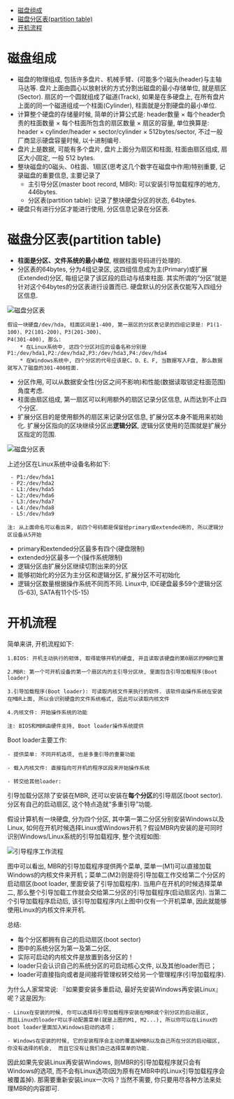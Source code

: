 
<!-- @import "[TOC]" {cmd="toc" depthFrom=1 depthTo=6 orderedList=false} -->

<!-- code_chunk_output -->

* [磁盘组成](#磁盘组成)
* [磁盘分区表(partition table)](#磁盘分区表partition-table)
* [开机流程](#开机流程)

<!-- /code_chunk_output -->

# 磁盘组成
 - 磁盘的物理组成, 包括许多盘片、机械手臂、(可能多个)磁头(header)与主轴马达等. 盘片上面由圆心以放射状的方式分割出磁盘的最小存储单位, 就是扇区(Sector). 扇区的一个圆就组成了磁道(Track), 如果是在多硬盘上, 在所有盘片上面的同一个磁道组成一个柱面(Cylinder), 柱面就是分割硬盘的最小单位. 
 - 计算整个硬盘的存储量时候, 简单的计算公式是: header数量 × 每个header负责的柱面数量 × 每个柱面所包含的扇区数量 × 扇区的容量, 单位换算是: header × cylinder/header × sector/cylinder × 512bytes/sector, 不过一般厂商显示硬盘容量时候, 以十进制编号. 
 - 盘片上是数据, 可能有多个盘片, 盘片上面分为扇区和柱面, 柱面由扇区组成, 扇区大小固定, 一般 512 bytes. 
 - 整块磁盘的0磁头、0柱面、1扇区(思考这几个数字在磁盘中作用)特别重要, 记录磁盘的重要信息, 主要记录了
    * 主引导分区(master boot record, MBR): 可以安装引导加载程序的地方, 446bytes. 
    * 分区表(partition table): 记录了整块硬盘分区的状态, 64bytes. 
 - 硬盘只有进行分区才能进行使用, 分区信息记录在分区表.   
  
# 磁盘分区表(partition table)
 - **柱面是分区、文件系统的最小单位**, 根据柱面号码进行处理的. 
 - 分区表的64bytes, 分为4组记录区, 这四组信息成为主(Primary)或扩展(Extended)分区, 每组记录了该区段的启动与结束柱面. 其实所谓的“分区”就是针对这个64bytes的分区表进行设置而已. 硬盘默认的分区表仅能写入四组分区信息.    

![磁盘分区表](images/pt1.PNG "磁盘分区表")

```
假设一块硬盘/dev/hda, 柱面区间是1-400, 第一扇区的分区表记录的四组记录是: P1(1-100)、P2(101-200)、P3(201-300)、
P4(301-400), 那么: 
    * 在Linux系统中, 这四个分区对应的设备名称分别是P1:/dev/hda1,P2:/dev/hda2,P3:/dev/hda3,P4:/dev/hda4
    * 在Windows系统中, 四个分区的代号应该是C、D、E、F, 当数据写入F盘, 那么数据就写入了磁盘的301-400柱面.     
```  
 - 分区作用, 可以从数据安全性(分区之间不影响)和性能(数据读取锁定柱面范围)角度考虑. 
 - 柱面由扇区组成, 第一扇区可以利用额外的扇区记录分区信息, 从而达到不止四个分区. 
 - 扩展分区目的是使用额外的扇区来记录分区信息, 扩展分区本身不能用来初始化. 扩展分区指向的区块继续分区出**逻辑分区**, 逻辑分区使用的范围就是扩展分区指定的范围.   

![磁盘分区表](images/pt2.PNG "磁盘分区表")

上述分区在Linux系统中设备名称如下: 
```
 - P1:/dev/hda1
 - P2:/dev/hda2
 - L1:/dev/hda5
 - L2:/dev/hda6
 - L3:/dev/hda7
 - L4:/dev/hda8
 - L5:/dev/hda9

注: 从上面命名可以看出来, 前四个号码都是保留给primary或extended用的, 所以逻辑分区设备从5开始
```
 - primary和extended分区最多有四个(硬盘限制)
 - extended分区最多一个(操作系统限制)
 - 逻辑分区由扩展分区继续切割出来的分区
 - 能够初始化的分区为主分区和逻辑分区, 扩展分区不可初始化
 - 逻辑分区数量根据操作系统不同而不同. Linux中, IDE硬盘最多59个逻辑分区(5-63), SATA有11个(5-15)
 
# 开机流程
简单来讲, 开机流程如下: 
```
1.BIOS: 开机主动执行的韧体, 取得能够开机的硬盘, 并且读取该硬盘的第0扇区的MBR位置

2.MBR: 第一个可开机设备的第一个扇区内的主引导分区块, 里面包含引导加载程序(Boot loader)

3.引导加载程序(Boot loader): 可读取内核文件来执行的软件. 该软件由操作系统在安装在MBR上面, 所以会识别硬盘的文件系统格式, 因此可以读取内核文件

4.内核文件: 开始操作系统的功能

注: BIOS和MBR由硬件支持, Boot loader操作系统提供
```
Boot loader主要工作: 
```
- 提供菜单: 不同开机选项, 也是多重引导的重要功能

- 载入内核文件: 直接指向可开机的程序区段来开始操作系统

- 转交给其他loader: 
```
引导加载分区除了安装在MBR, 还可以安装在**每个分区**的引导扇区(boot sector). 分区有自己的启动扇区, 这个特点造就“多重引导”功能. 

假设计算机有一块硬盘, 分为四个分区, 其中第一第二分区分别安装Windows以及Linux, 如何在开机时候选择Linux或Windows开机？假设MBR内安装的是可同时识别Windows/Linux系统的引导加载程序, 整个流程如图:  

![引导程序工作流程](images/boot1.PNG "引导程序工作流程")  

图中可以看出, MBR的引导加载程序提供两个菜单, 菜单一(M1)可以直接加载Windows的内核文件来开机；菜单二(M2)则是将引导加载工作交给第二个分区的启动扇区(boot loader, 里面安装了引导加载程序). 当用户在开机的时候选择菜单二, 那么整个引导加载工作就会交给第二分区的引导加载程序(启动扇区内). 当第二个引导加载程序启动后, 该引导加载程序内(上图中)仅有一个开机菜单, 因此就能够使用Linux的内核文件来开机. 

总结:   

- 每个分区都拥有自己的启动扇区(boot sector)
- 图中的系统分区为第一及第二分区, 
- 实际可启动的内核文件是放置到各分区的！
- loader只会认识自己的系统分区的可启动核心文件, 以及其他loader而已；
- loader可直接指向或者是间接将管理权转交给另一个管理程序(引导加载程序). 

为什么人家常常说: 『如果要安装多重启动, 最好先安装Windows再安装Linux』呢？这是因为: 

```
- Linux在安装的时候, 你可以选择将引导加载程序安装在MBR或个别分区的启动扇区, 
而且Linux的loader可以手动配置菜单(就是上图的M1, M2...), 所以你可以在Linux的boot loader里面加入Windows启动的选项；

- Windows在安装的时候, 它的安装程序会主动的覆盖掉MBR以及自己所在分区的启动磁区, 你没有选择的机会,  而且它没有让我们自己选择菜单的功能. 
```

因此如果先安装Linux再安装Windows, 则MBR的引导加载程序就只会有Windows的选项, 而不会有Linux选项(因为原有在MBR中的Linux引导加载程序会被覆盖掉). 那需要重新安装Linux一次吗？当然不需要, 你只要用尽各种方法来处理MBR的内容即可. 